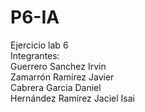 # P6-IA
Ejercicio lab 6 </br>
Integrantes: </br>
Guerrero Sanchez Irvin </br>
Zamarrón Ramírez Javier </br>
Cabrera Garcia Daniel </br>
Hernández Ramírez Jaciel Isai 

